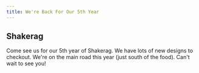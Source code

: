 ```yaml
---
title: We're Back For Our 5th Year
---
```


## Shakerag

Come see us for our 5th year of Shakerag. We have lots of new designs to checkout. We're on the main road this year (just south of the food). Can't wait to see you!